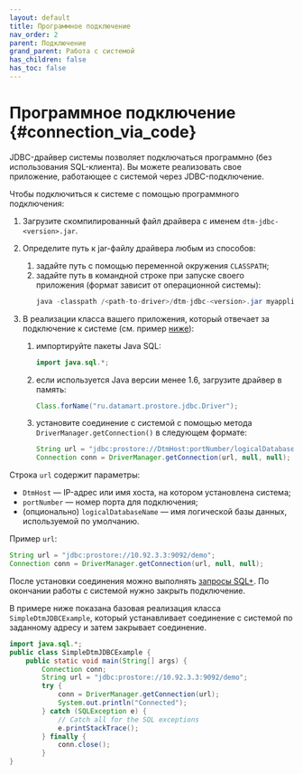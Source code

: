 ```yaml
---
layout: default
title: Программное подключение
nav_order: 2
parent: Подключение
grand_parent: Работа с системой
has_children: false
has_toc: false
---
```


# Программное подключение {#connection_via_code}

JDBC-драйвер системы позволяет подключаться программно (без использования SQL-клиента). Вы можете 
реализовать свое приложение, работающее с системой через JDBC-подключение.

Чтобы подключиться к системе с помощью программного подключения:
1.  Загрузите скомпилированный файл драйвера с именем `dtm-jdbc-<version>.jar`.
2.  Определите путь к jar-файлу драйвера любым из способов:
    1.  задайте путь с помощью переменной окружения `CLASSPATH`;
    2.  задайте путь в командной строке при запуске своего приложения (формат зависит от операционной 
        системы):
        ```java
        java -classpath /<path-to-driver>/dtm-jdbc-<version>.jar myapplication.class
        ```
        
3.  В реализации класса вашего приложения, который отвечает за подключение к системе (см. пример [ниже](#ex_connection_class)):
    1.  импортируйте пакеты Java SQL:
        ```java
        import java.sql.*;
        ```

    2.  если используется Java версии менее 1.6, загрузите драйвер в память:
        ```java        
        Class.forName("ru.datamart.prostore.jdbc.Driver");
        ```

    3.  установите соединение с системой с помощью метода `DriverManager.getConnection()` в следующем 
        формате:
        ```java  
        String url = "jdbc:prostore://DtmHost:portNumber/logicalDatabaseName";
        Connection conn = DriverManager.getConnection(url, null, null);
        ```
    
Строка `url` содержит параметры:
*   `DtmHost` — IP-адрес или имя хоста, на котором установлена система;
*   `portNumber` — номер порта для подключения;
*   (опционально) `logicalDatabaseName` — имя логической базы данных, используемой по умолчанию.

Пример `url`:
```java  
String url = "jdbc:prostore://10.92.3.3:9092/demo";
Connection conn = DriverManager.getConnection(url, null, null);
```

После установки соединения можно выполнять [запросы SQL+](../../../reference/sql_plus_requests/sql_plus_requests.md). 
По окончании работы с системой нужно закрыть подключение.

<a id="ex_connection_class"></a>
В примере ниже показана базовая реализация класса `SimpleDtmJDBCExample`, который устанавливает соединение 
с системой по заданному адресу и затем закрывает соединение.
```java 
import java.sql.*;
public class SimpleDtmJDBCExample {
    public static void main(String[] args) {
        Connection conn;
        String url = "jdbc:prostore://10.92.3.3:9092/demo";
        try {
            conn = DriverManager.getConnection(url);
            System.out.println("Connected");
        } catch (SQLException e) {
            // Catch all for the SQL exceptions
            e.printStackTrace();
        } finally {
            conn.close();
        }
}
```
